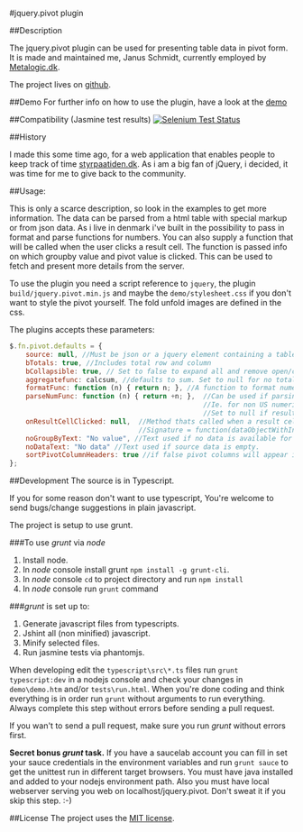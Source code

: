 #jquery.pivot plugin

##Description

The jquery.pivot plugin can be used for presenting table data in pivot form. It is made and maintained me, Janus Schmidt, currently employed by [Metalogic.dk](http://Metalogic.dk).

The project lives on [github](http://github.com/janusschmidt/jquery.pivot).

##Demo
For further info on how to use the plugin, have a look at the [demo](http://metalogic.dk/jquery.pivot/demo/demo.htm)


##Compatibility (Jasmine test results)
[![Selenium Test Status](https://saucelabs.com/browser-matrix/janusschmidt.svg)](https://saucelabs.com/u/janusschmidt)

##History

I made this some time ago, for a web application that enables people to keep track of time [styrpaatiden.dk](http://styrpaatiden.dk). As i am a big fan of jQuery, i decided, it was time for
me to give back to the community.

##Usage:

This is only a scarce description, so look in the examples to get more information.
The data can be parsed from a html table with special markup or from json data. As i live in denmark i've built in the possibility to pass in format and parse functions for numbers.
You can also supply a function that will be called when the user clicks a result cell. The function is passed info on which groupby value and pivot value is clicked. This can be used
to fetch and present more details from the server.

To use the plugin you need a script reference to `jquery`, the plugin `build/jquery.pivot.min.js` and maybe the `demo/stylesheet.css` if you don't want to style the pivot
yourself. The fold unfold images are defined in the css.

The plugins accepts these parameters:

```javascript
$.fn.pivot.defaults = {
    source: null, //Must be json or a jquery element containing a table
    bTotals: true, //Includes total row and column
    bCollapsible: true, // Set to false to expand all and remove open/close buttons
    aggregatefunc: calcsum, //defaults to sum. Set to null for no totals. Set to function that concatenates for strings.
    formatFunc: function (n) { return n; }, //A function to format numeric result/total cells. Ie. for non US numeric formats
    parseNumFunc: function (n) { return +n; },  //Can be used if parsing a html table and want a non standard method of parsing data. 
                                                //Ie. for non US numeric formats.
                                                //Set to null if result column should be considered string data.
    onResultCellClicked: null,  //Method thats called when a result cell is clicked. This can be used to call server and present details for that cell. 
                                //Signature = function(dataObjectWithInformationOnClikedCell, jqueryElementThatsClicked)
    noGroupByText: "No value", //Text used if no data is available for specific groupby and pivot value.
    noDataText: "No data" //Text used if source data is empty.
    sortPivotColumnHeaders: true //if false pivot columns will appear in the order they are discovered in the source.
};
```

##Development
The source is in Typescript.

If you for some reason don't want to use typescript, You're welcome to send bugs/change suggestions in plain javascript.

The project is setup to use grunt.

###To use *grunt* via *node* 
1. Install node.
2. In *node* console install grunt `npm install -g grunt-cli`.
3. In *node* console `cd` to project directory and run `npm install`
4. In *node* console run `grunt` command

###*grunt* is set up to:
1. Generate javascript files from typescripts.
2. Jshint all (non minified) javascript.
3. Minify selected files.
4. Run jasmine tests via phantomjs.

When developing edit the `typescript\src\*.ts` files run `grunt typescript:dev` in a nodejs console and check your
changes in `demo\demo.htm` and/or `tests\run.html`.
When you're done coding and think everything is in order run `grunt` without arguments to run everything. 
Always complete this step without errors before sending a pull request.

If you wan't to send a pull request, make sure you run *grunt* without errors first.

__Secret bonus *grunt* task.__ If you have a saucelab account you can fill in set your sauce credentials in the environment variables and run `grunt sauce` to
get the unittest run in different target browsers. You must have java installed and added to your nodejs environment path. Also you must have local webserver serving you web on localhost/jquery.pivot.
Don't sweat it if you skip this step. :-)

##License
The project uses the [MIT license](license.txt).
